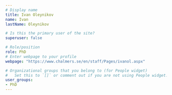 ```yaml
---
# Display name
title: Ivan Oleynikov
name: Ivan
lastName: Oleynikov

# Is this the primary user of the site?
superuser: false

# Role/position
role: PhD
# Enter webpage to your profile
webpage: "https://www.chalmers.se/en/staff/Pages/ivanol.aspx"

# Organizational groups that you belong to (for People widget)
#   Set this to `[]` or comment out if you are not using People widget.
user_groups:
- PhD
---
```

